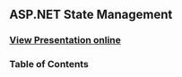 ## ASP.NET State Management
### [View Presentation online](https://rawgit.com/TelerikAcademy/ASP.NET-Web-Forms/master/08.%20ASP.NET-State-Management/slides/index.html)
### Table of Contents
